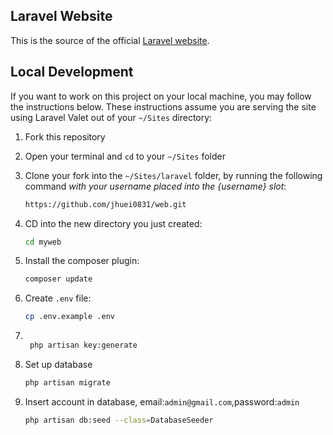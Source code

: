 ## Laravel Website

This is the source of the official [Laravel website](https://laravel.com).

## Local Development

If you want to work on this project on your local machine, you may follow the instructions below. These instructions assume you are serving the site using Laravel Valet out of your `~/Sites` directory:

1. Fork this repository 
2. Open your terminal and `cd` to your `~/Sites` folder
3. Clone your fork into the `~/Sites/laravel` folder, by running the following command *with your username placed into the {username} slot*:
    ```bash
    https://github.com/jhuei0831/web.git
    ```
4. CD into the new directory you just created:
    ```bash
    cd myweb
    ```
5. Install the composer plugin:
    ```bash
    composer update
    ```
6. Create `.env` file:
    ```bash
    cp .env.example .env
    ```
7. ```bash

    php artisan key:generate
    ```
8. Set up database

    ```bash
    php artisan migrate
    ```
9. Insert account in database, email:`admin@gmail.com`,password:`admin`

    ```bash
    php artisan db:seed --class=DatabaseSeeder
    ```
    
